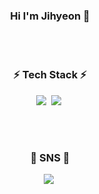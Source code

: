 

<h3 align="center"> Hi I'm Jihyeon 👋</h3>
 <br>
 <br>
   
<h3 align="center"> ⚡ Tech Stack ⚡ </h3>
<p align="center">
  <img src="https://img.shields.io/badge/Python-3766AB?style=flat-square&logo=Python&logoColor=white"/></a>&nbsp 
  <img src="https://img.shields.io/badge/Java-007396?style=flat-square&logo=Java&logoColor=white"/></a>&nbsp 
  </p>
  
  <br>
  <br>
 
  <h3 align="center"> 👀 SNS 🎨 </h3>
  <p align="center">
  <a href="https://www.instagram.com/jen_frame_/"><img src="https://img.shields.io/badge/Instagram-E4405F?style=flat-square&logo=Instagram&logoColor=white&link=https://www.instagram.com/jen_frame_/"/></a>&nbsp
   </p> 
  <br>
  <br>
